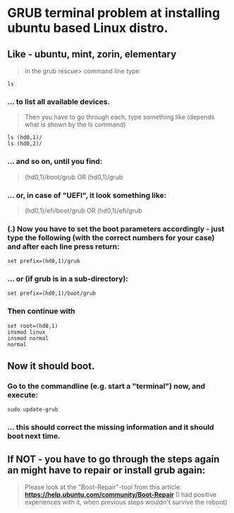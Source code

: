 # GRUB terminal problem at installing ubuntu based Linux distro.
## Like - ubuntu, mint, zorin, elementary

> in the grub rescue> command line type
``` 
ls 
```
### ... to list all available devices.<br>
> Then you have to go through each, type something like (depends what is shown by the ls command)
```
ls (hd0,1)/
ls (hd0,2)/ 

```
### ... and so on, until you find:
> (hd0,1)/boot/grub   OR (hd0,1)/grub

### ... or, in case of "UEFI", it look something like:
> (hd0,1)/efi/boot/grub OR (hd0,1)/efi/grub

### (.)  Now you have to set the boot parameters accordingly - just type the following (with the correct numbers for your case) and after each line press return:
```
set prefix=(hd0,1)/grub
```
### ... or (if grub is in a sub-directory):
```
set prefix=(hd0,1)/boot/grub
```
### Then continue with
```
set root=(hd0,1)
insmod linux
insmod normal
normal
```
## Now it should boot.

### Go to the commandline (e.g. start a "terminal") now, and execute:
```
sudo update-grub
```

### ... this should correct the missing information and it should boot next time.

## If NOT - you have to go through the steps again an might have to repair or install grub again:
> Please look at the "Boot-Repair"-tool from this article: <a href="https://help.ubuntu.com/community/Boot-Repair"><b>https://help.ubuntu.com/community/Boot-Repair</b></a> (I had positive experiences with it, when previous steps wouldn't survive the reboot)

